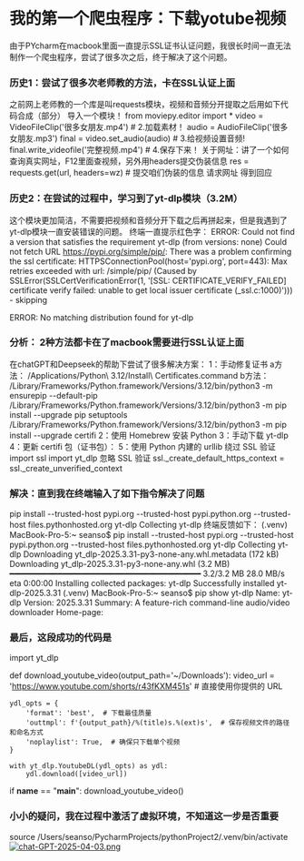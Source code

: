 # 我的第一个爬虫程序：下载yotube视频
由于PYcharm在macbook里面一直提示SSL证书认证问题，我很长时间一直无法制作一个爬虫程序，尝试了很多次之后，终于解决了这个问题。
### 历史1：尝试了很多次老师教的方法，卡在SSL认证上面
之前网上老师教的一个库是叫requests模块，视频和音频分开提取之后用如下代码合成（部分）
导入一个模块！
from moviepy.editor import *
video = VideoFileClip('很多女朋友.mp4')      # 2.加载素材！
audio = AudioFileClip('很多女朋友.mp3')
final = video.set_audio(audio)              # 3.给视频设置音频!
final.write_videofile('完整视频.mp4')         # 4.保存下来！
关于网址：讲了一个如何查询真实网址，F12里面查视频，另外用headers提交伪装信息
res = requests.get(url, headers=wz)  # 提交咱们伪装的信息 请求网址 得到回应
### 历史2：在尝试的过程中，学习到了yt-dlp模块（3.2M）
这个模块更加简洁，不需要把视频和音频分开下载之后再拼起来，但是我遇到了yt-dlp模块一直安装错误的问题。
终端一直提示红色字：
ERROR: Could not find a version that satisfies the requirement yt-dlp (from versions: none)
Could not fetch URL https://pypi.org/simple/pip/: There was a problem confirming the ssl certificate: HTTPSConnectionPool(host='pypi.org', port=443): Max retries exceeded with url: /simple/pip/ (Caused by SSLError(SSLCertVerificationError(1, '[SSL: CERTIFICATE_VERIFY_FAILED] certificate verify failed: unable to get local issuer certificate (_ssl.c:1000)'))) - skipping

ERROR: No matching distribution found for yt-dlp
### 分析： 2种方法都卡在了macbook需要进行SSL认证上面
在chatGPT和Deepseek的帮助下尝试了很多解决方案：
1：手动修复证书
a方法：
/Applications/Python\ 3.12/Install\ Certificates.command
b方法：
/Library/Frameworks/Python.framework/Versions/3.12/bin/python3 -m ensurepip --default-pip
/Library/Frameworks/Python.framework/Versions/3.12/bin/python3 -m pip install --upgrade pip setuptools
/Library/Frameworks/Python.framework/Versions/3.12/bin/python3 -m pip install --upgrade certifi
2：使用 Homebrew 安装 Python
3：手动下载 yt-dlp
4：更新 certifi 包（证书包）：
5：使用 Python 内建的 urllib 绕过 SSL 验证
import ssl
import yt_dlp
忽略 SSL 验证
ssl._create_default_https_context = ssl._create_unverified_context
### 解决：直到我在终端输入了如下指令解决了问题
pip install --trusted-host pypi.org --trusted-host pypi.python.org --trusted-host files.pythonhosted.org yt-dlp
Collecting yt-dlp
终端反馈如下：
(.venv) MacBook-Pro-5:~ seanso$ pip install --trusted-host pypi.org --trusted-host pypi.python.org --trusted-host files.pythonhosted.org yt-dlp
Collecting yt-dlp
  Downloading yt_dlp-2025.3.31-py3-none-any.whl.metadata (172 kB)
Downloading yt_dlp-2025.3.31-py3-none-any.whl (3.2 MB)
   ━━━━━━━━━━━━━━━━━━━━━━━━━━━━━━━━━━━━━━━━ 3.2/3.2 MB 28.0 MB/s eta 0:00:00
Installing collected packages: yt-dlp
Successfully installed yt-dlp-2025.3.31
(.venv) MacBook-Pro-5:~ seanso$ pip show yt-dlp
Name: yt-dlp
Version: 2025.3.31
Summary: A feature-rich command-line audio/video downloader
Home-page: 
### 最后，这段成功的代码是
import yt_dlp

def download_youtube_video(output_path='~/Downloads'):
    video_url = 'https://www.youtube.com/shorts/r43fKXM451s'  # 直接使用你提供的 URL
    
    ydl_opts = {
        'format': 'best',  # 下载最佳质量
        'outtmpl': f'{output_path}/%(title)s.%(ext)s',  # 保存视频文件的路径和命名方式
        'noplaylist': True,  # 确保只下载单个视频
    }

    with yt_dlp.YoutubeDL(ydl_opts) as ydl:
        ydl.download([video_url])

if __name__ == "__main__":
    download_youtube_video()
### 小小的疑问，我在过程中激活了虚拟环境，不知道这一步是否重要
source /Users/seanso/PycharmProjects/pythonProject2/.venv/bin/activate
[![chat-GPT-2025-04-03.png](https://i.postimg.cc/9fTK9wTF/chat-GPT-2025-04-03.png)](https://postimg.cc/hJD2WjpH)
